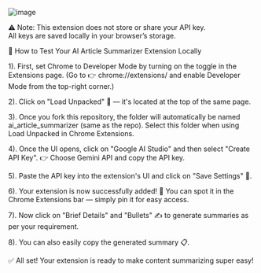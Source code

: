 ![image](https://github.com/user-attachments/assets/10126808-eb8a-4ef1-adf9-7775078509e7)


⚠️ Note: This extension does not store or share your API key.  
All keys are saved locally in your browser’s storage.

🚀 How to Test Your AI Article Summarizer Extension Locally

1). First, set Chrome to Developer Mode by turning on the toggle in the Extensions page.
(Go to 👉 chrome://extensions/ and enable Developer Mode from the top-right corner.)

2). Click on "Load Unpacked" 📂 — it's located at the top of the same page.

3). Once you fork this repository, the folder will automatically be named ai_article_summarizer (same as the repo). Select this folder when using Load Unpacked in Chrome Extensions.

4). Once the UI opens, click on "Google AI Studio" and then select "Create API Key".
👉 Choose Gemini API and copy the API key.

5). Paste the API key into the extension's UI and click on "Save Settings" 💾.

6). Your extension is now successfully added! 🎉
You can spot it in the Chrome Extensions bar — simply pin it for easy access.

7). Now click on "Brief Details" and "Bullets" ✍ to generate summaries as per your requirement.

8). You can also easily copy the generated summary 📋.

✅ All set! Your extension is ready to make content summarizing super easy!
